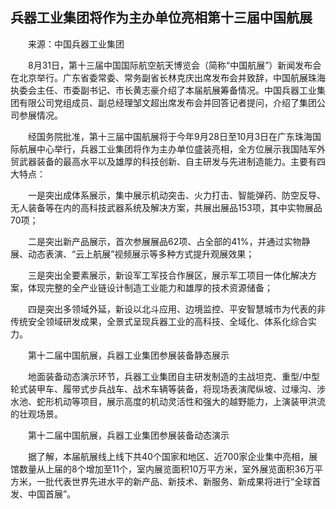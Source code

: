 ## 兵器工业集团将作为主办单位亮相第十三届中国航展
　　来源：中国兵器工业集团

　　8月31日，第十三届中国国际航空航天博览会（简称“中国航展”）新闻发布会在北京举行。广东省委常委、常务副省长林克庆出席发布会并致辞，中国航展珠海执委会主任、市委副书记、市长黄志豪介绍了本届航展筹备情况。中国兵器工业集团有限公司党组成员、副总经理邹文超出席发布会并回答记者提问，介绍了集团公司参展情况。

　　经国务院批准，第十三届中国航展将于今年9月28日至10月3日在广东珠海国际航展中心举行，兵器工业集团将作为主办单位盛装亮相，全方位展示我国陆军外贸武器装备的最高水平以及雄厚的科技创新、自主研发与先进制造能力。主要有四大特点：

　　一是突出成体系展示，集中展示机动突击、火力打击、智能弹药、防空反导、无人装备等在内的高科技武器系统及解决方案，共展出展品153项，其中实物展品70项；

　　二是突出新产品展示，首次参展展品62项、占全部的41%，并通过实物静展、动态表演、“云上航展”视频展示等多种方式提升观展效果；

　　三是突出全要素展示，新设军工军技合作展区，展示军工项目一体化解决方案，体现完整的全产业链设计制造工业能力和雄厚的技术资源储备；

　　四是突出多领域外延，新设以北斗应用、边境监控、平安智慧城市为代表的非传统安全领域研发成果，全景式呈现兵器工业的高科技、全域化、体系化综合实力。

　　第十二届中国航展，兵器工业集团参展装备静态展示

　　地面装备动态演示环节，兵器工业集团自主研发制造的主战坦克、重型/中型轮式装甲车、履带式步兵战车、战术车辆等装备，将现场表演爬纵坡、过壕沟、涉水池、蛇形机动等项目，展示高度的机动灵活性和强大的越野能力，上演装甲洪流的壮观场景。

　　第十二届中国航展，兵器工业集团参展装备动态演示

　　据了解，本届航展线上线下共40个国家和地区、近700家企业集中亮相，展馆数量从上届的8个增加至11个，室内展览面积10万平方米，室外展览面积36万平方米，一批代表世界先进水平的新产品、新技术、新服务、新成果将进行“全球首发、中国首展”。

